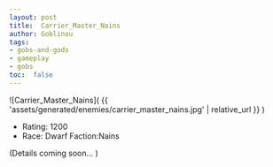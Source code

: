 ```yaml
---
layout: post
title:  Carrier_Master_Nains
author: Goblinou
tags:
- gobs-and-gods
- gameplay
- gobs
toc:  false
---
```


![Carrier_Master_Nains]( {{ 'assets/generated/enemies/carrier_master_nains.jpg' | relative_url }} )
- Rating: 1200
- Race: Dwarf  Faction:Nains

(Details coming soon... )